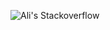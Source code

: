 ![Ali's Stackoverflow](https://readme-components.vercel.app/api?component=stackoverflow&stackoverflowid=20618350)
